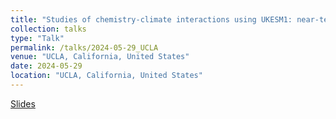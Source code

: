 ```yaml
---
title: "Studies of chemistry-climate interactions using UKESM1: near-term climate forcers of the recent past and near future"
collection: talks
type: "Talk"
permalink: /talks/2024-05-29_UCLA
venue: "UCLA, California, United States"
date: 2024-05-29
location: "UCLA, California, United States"
---
```


[Slides](https://paultgriffiths.github.io/files/2024-05-29_PTG.pdf)


